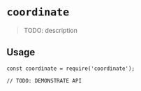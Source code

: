# `coordinate`

> TODO: description

## Usage

```
const coordinate = require('coordinate');

// TODO: DEMONSTRATE API
```
